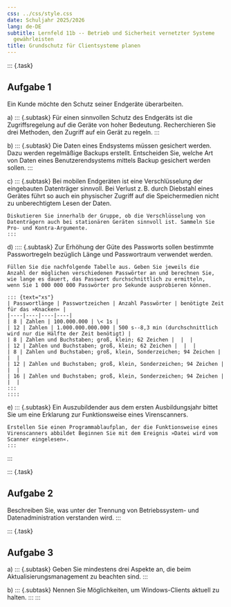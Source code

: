 ```yaml
---
css: ../css/style.css
date: Schuljahr 2025/2026
lang: de-DE
subtitle: Lernfeld 11b -- Betrieb und Sicherheit vernetzter Systeme
  gewährleisten
title: Grundschutz für Clientsysteme planen
---
```


::: {.task}
## Aufgabe 1

Ein Kunde möchte den Schutz seiner Endgeräte überarbeiten.

a)  ::: {.subtask}
    Für einen sinnvollen Schutz des Endgeräts ist die Zugriffsregelung
    auf die Geräte von hoher Bedeutung. Recherchieren Sie drei Methoden,
    den Zugriff auf ein Gerät zu regeln.
    :::

<!-- -->

b)  ::: {.subtask}
    Die Daten eines Endsystems müssen gesichert werden. Dazu werden
    regelmäßige Backups erstellt. Entscheiden Sie, welche Art von Daten
    eines Benutzerendsystems mittels Backup gesichert werden sollen.
    :::

<!-- -->

c)  ::: {.subtask}
    Bei mobilen Endgeräten ist eine Verschlüsselung der eingebauten
    Datenträger sinnvoll. Bei Verlust z. B. durch Diebstahl eines
    Gerätes führt so auch ein physischer Zugriff auf die Speichermedien
    nicht zu unberechtigtem Lesen der Daten.

    Diskutieren Sie innerhalb der Gruppe, ob die Verschlüsselung von
    Datenträgern auch bei stationären Geräten sinnvoll ist. Sammeln Sie
    Pro- und Kontra-Argumente.
    :::

<!-- -->

d)  :::: {.subtask}
    Zur Erhöhung der Güte des Passworts sollen bestimmte Passwortregeln
    bezüglich Länge und Passwortraum verwendet werden.

    Füllen Sie die nachfolgende Tabelle aus. Geben Sie jeweils die
    Anzahl der möglichen verschiedenen Passwörter an und berechnen Sie,
    wie lange es dauert, das Passwort durchschnittlich zu ermitteln,
    wenn Sie 1 000 000 000 Passwörter pro Sekunde ausprobieren können.

    ::: {text="xs"}
    | Passwortlänge | Passwortzeichen | Anzahl Passwörter | benötigte Zeit für das »Knacken« |
    |----|----|----|----|
    | 8 | Zahlen | 100.000.000 | \< 1s |
    | 12 | Zahlen | 1.000.000.000.000 | 500 s--8,3 min (durchschnittlich wird nur die Hälfte der Zeit benötigt) |
    | 8 | Zahlen und Buchstaben; groß, klein; 62 Zeichen |  |  |
    | 12 | Zahlen und Buchstaben; groß, klein; 62 Zeichen |  |  |
    | 8 | Zahlen und Buchstaben; groß, klein, Sonderzeichen; 94 Zeichen |  |  |
    | 12 | Zahlen und Buchstaben; groß, klein, Sonderzeichen; 94 Zeichen |  |  |
    | 16 | Zahlen und Buchstaben; groß, klein, Sonderzeichen; 94 Zeichen |  |  |
    :::
    ::::

<!-- -->

e)  ::: {.subtask}
    Ein Auszubildender aus dem ersten Ausbildungsjahr bittet Sie um eine
    Erklarung zur Funktionsweise eines Virenscanners.

    Erstellen Sie einen Programmablaufplan, der die Funktionsweise eines
    Virenscanners abbildet Beginnen Sie mit dem Ereignis »Datei wird vom
    Scanner eingelesen«.
    :::
:::

::: {.task}
## Aufgabe 2

Beschreiben Sie, was unter der Trennung von Betriebssystem- und
Datenadministration verstanden wird.
:::

::: {.task}
## Aufgabe 3

a)  ::: {.subtask}
    Geben Sie mindestens drei Aspekte an, die beim
    Aktualisierungsmanagement zu beachten sind.
    :::

<!-- -->

b)  ::: {.subtask}
    Nennen Sie Möglichkeiten, um Windows-Clients aktuell zu halten.
    :::
:::
